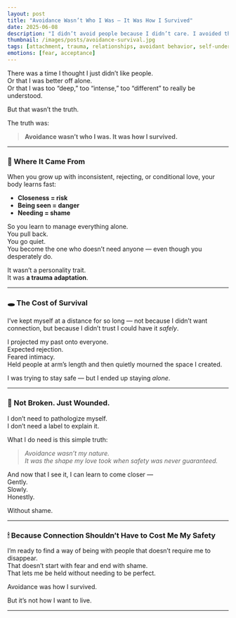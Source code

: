 ```yaml
---
layout: post
title: "Avoidance Wasn’t Who I Was — It Was How I Survived"
date: 2025-06-08
description: "I didn’t avoid people because I didn’t care. I avoided them because connection felt dangerous — and staying away felt like the only way to stay safe."
thumbnail: /images/posts/avoidance-survival.jpg
tags: [attachment, trauma, relationships, avoidant behavior, self-understanding, healing]
emotions: [fear, acceptance]
---
```


There was a time I thought I just didn’t like people.  
Or that I was better off alone.  
Or that I was too “deep,” too “intense,” too “different” to really be understood.

But that wasn’t the truth.

The truth was:  
> **Avoidance wasn’t who I was. It was how I survived.**

---

### 🧠 Where It Came From

When you grow up with inconsistent, rejecting, or conditional love, your body learns fast:

- **Closeness = risk**  
- **Being seen = danger**  
- **Needing = shame**

So you learn to manage everything alone.  
You pull back.  
You go quiet.  
You become the one who doesn’t need anyone — even though you desperately do.

It wasn’t a personality trait.  
It was **a trauma adaptation**.

---

### 🕳 The Cost of Survival

I’ve kept myself at a distance for so long — not because I didn’t want connection, but because I didn’t trust I could have it *safely*.

I projected my past onto everyone.  
Expected rejection.  
Feared intimacy.  
Held people at arm’s length and then quietly mourned the space I created.

I was trying to stay safe — but I ended up staying *alone*.

---

### 💬 Not Broken. Just Wounded.

I don’t need to pathologize myself.  
I don’t need a label to explain it.

What I do need is this simple truth:

> *Avoidance wasn’t my nature.  
It was the shape my love took when safety was never guaranteed.*

And now that I see it, I can learn to come closer —  
Gently.  
Slowly.  
Honestly.

Without shame.

---

### 🕯 Because Connection Shouldn’t Have to Cost Me My Safety

I’m ready to find a way of being with people that doesn’t require me to disappear.  
That doesn’t start with fear and end with shame.  
That lets me be held without needing to be perfect.

Avoidance was how I survived.

But it’s not how I want to live.

---
